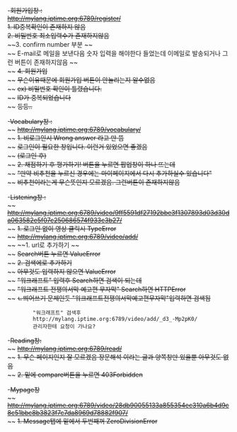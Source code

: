-~~회원가입창 :~~   
~~http://mylang.iptime.org:6789/register/~~  
~~1. ID중복확인이 존재하지 않음~~  
~~2. 비밀번호 최소입력수가 존재하지않음~~  
~~3. confirm number 부분 ~~  
~~ E-mail로 메일을 보낸다음 숫자 입력을 해야한다 들었는데 이메일로 발송되거나 그런 버튼이 존재하지않음 ~~  
~~		~~4. 회원가입~~  
~~			~~무슨이유때문에 회원가입 버튼이 안눌리는지 알수없음~~  
~~				~~ex) 비밀번호 확인이 틀렸습니다.~~  
~~					~~ID가 중복되었습니다~~  
~~					~~등등..~~  
  
-~~Vocabulary창 :~~  
~~	~~http://mylang.iptime.org:6789/vocabulary/~~  
~~		~~1. 비로그인시 Wrong answer 라고 만 뜸~~  
~~			~~로그인이 필요한 창입니다. 이런거 있었으면 좋겠음~~  
~~		~~(로그인 후)~~  
~~		~~2. 채점하기 후 평가하기! 버튼을 누르면 팝업창이 하나 뜨는데~~  
~~		  ~~"만약 비추천을 누르신 경우에는 마이페이지에서 다시 추가하실수 있습니다"~~  
~~		   ~~비추천이라는게 무슨뜻인지 모르겠음. 그런버튼이 존재하지않음~~  
		    
-~~Listening창 :~~  
~~	~~http://mylang.iptime.org:6789/video/9ff5591df27192bbe3f1307893d03d30da063582e5f07c250686574f933c3b27/~~  
~~		~~1. 로그인 없이 영상 클릭시 TypeError~~  
~~	~~http://mylang.iptime.org:6789/video/add/~~  
~~		~~1. url로 추가하기 ~~  
~~			~~Search버튼 누르면 ValueError~~  
~~		~~2. 검색에로 추가하기~~  
~~			~~아무것도 입력하지 않으면 ValueError~~  
~~			~~"워크래프트" 입력후 Search하면 검색이 되는데~~  
~~			~~"워크래프트 전쟁의서막 예고편 무자막" Search하면 HTTPError~~  
~~				~~ㄴ띄어쓰기 문제인듯 "워크래프트전쟁의서막예고편무자막"입력하면 검색됨~~  
    
			"워크래프트" 검색후  
			http://mylang.iptime.org:6789/video/add/_d3_-Mp2pK0/  
			관리자한테 요청이 가나요?  
			    
-~~Reading창:~~  
~~	~~http://mylang.iptime.org:6789/read/~~  
~~		~~1. 무슨 페이지인지 잘 모르겠음 장문해석 이라는 글과 양쪽창만 있을뿐 아무것도 없음~~  
~~		~~2. 밑에 compare버튼을 누르면 403Forbidden~~  
		  
-~~Mypage창~~  
~~		~~http://mylang.iptime.org:6789/video/28db90055133a855354ec310a6b4d9c8c51bbc8b3823f7c7da8969d78882f907/~~  
~~		~~1. Message탭에 밑에서 두번째꺼 ZeroDivisionError~~  
	
